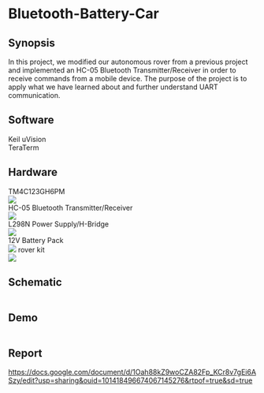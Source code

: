 # Bluetooth-Battery-Car
## Synopsis
In this project, we modified our autonomous rover from a previous project and implemented an HC-05 Bluetooth Transmitter/Receiver in order to receive commands from a mobile device. The purpose of the project is to apply what we have learned about and further understand UART communication.

## Software
Keil uVision<br/>
TeraTerm<br/>

## Hardware
TM4C123GH6PM<br/>
![](https://www.ti.com/content/dam/ticom/images/products/ic/processors/evm-boards/ek-tm4c123gxl-angled.png:large)<br/>
HC-05 Bluetooth Transmitter/Receiver<br/>
![](https://www.electronicwings.com/storage/PlatformSection/TopicContent/118/description/1_HC-05_Bluetooth_Module.jpg)<br/>
L298N Power Supply/H-Bridge<br/>
![](https://m.media-amazon.com/images/S/aplus-seller-content-images-us-east-1/ATVPDKIKX0DER/A12MRQC2NA7LMA/f636e246-1f8f-4bf6-931c-e3b472912639.__CR0,0,970,600_PT0_SX970_V1___.jpg)<br/>
12V Battery Pack<br/>
![](https://m.media-amazon.com/images/I/61PKDYRPJYL._AC_SL1500_.jpg)
rover kit<br/>
![](https://m.media-amazon.com/images/I/71T352IJKnL._AC_SL1300_.jpg)

## Schematic
![]()

## Demo
[![]()]()

## Report
https://docs.google.com/document/d/1Oah88kZ9woCZA82Fp_KCr8v7gEi6ASzy/edit?usp=sharing&ouid=101418496674067145276&rtpof=true&sd=true
